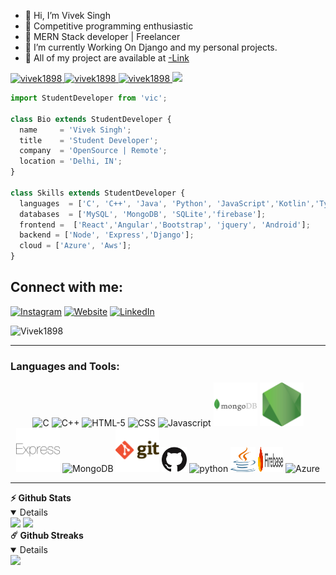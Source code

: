 - 👋 Hi, I’m Vivek Singh
- 🌱 Competitive programming enthusiastic
- 👀 MERN Stack developer | Freelancer
- 🌱 I’m currently Working On Django and my personal projects.
- 👀 All of my project are available at <a href="https://vivekk.vercel.app/">-Link</a>

<p align="left"> <a href="https://www.codechef.com/users/vic8526"> <img src="https://img.shields.io/badge/-CodeChef-5B4638?style=for-the-badge&logo=CodeChef&logoColor=white" alt="vivek1898" /> </a>
  <a href="https://auth.geeksforgeeks.org/user/viveksingh27795/profile"> <img src="https://img.shields.io/badge/GeeksforGeeks-298D46?style=for-the-badge&logo=geeksforgeeks&logoColor=white" alt="vivek1898" /> </a>
   <a href="https://www.hackerrank.com/viveksingh27795"> <img src="https://img.shields.io/badge/-Hackerrank-2EC866?style=for-the-badge&logo=HackerRank&logoColor=white" alt="vivek1898" /> </a>
  <a href="https://leetcode.com/vivekx_7/" > <img src="https://badges.peiyuan.ch/leetcode/vivekx_7/ranking?logo=leetcode&label=Leetcode&style=for-the-badge&color=orange"/></a>
</p>



<!---
Vivek1898/Vivek1898 is a ✨ special ✨ repository because its `README.md` (this file) appears on your GitHub profile.
You can click the Preview link to take a look at your changes.
--->

```js
import StudentDeveloper from 'vic';

class Bio extends StudentDeveloper {
  name     = 'Vivek Singh';
  title    = 'Student Developer';
  company  = 'OpenSource | Remote';
  location = 'Delhi, IN';
}

class Skills extends StudentDeveloper {
  languages  = ['C', 'C++', 'Java', 'Python', 'JavaScript','Kotlin','TypeScript','Html', 'Css'];
  databases  = ['MySQL', 'MongoDB', 'SQLite','firebase'];
  frontend =  ['React','Angular','Bootstrap', 'jquery', 'Android'];
  backend = ['Node', 'Express','Django'];
  cloud = ['Azure', 'Aws'];
}
```
## Connect with me:
[![Instagram](https://img.shields.io/badge/@_heyvivek-%23E4405F.svg?style=for-the-badge&logo=Instagram&logoColor=white)](https://instagram.com/_heyvivekk)  [![Website](https://img.shields.io/website?label=AcodeDaily&style=for-the-badge&url=https%3A%2F%2Fcodestackr.com)](https://www.acodedaily.tech/) [![LinkedIn](https://img.shields.io/badge/linkedin-%230077B5.svg?style=for-the-badge&logo=linkedin&logoColor=white)](https://www.linkedin.com/in/vivek-s-953368121/)
<p align="left"> <img src="https://komarev.com/ghpvc/?username=vivek1898&label=Profile%20Views&color=orange&style=flat-square" alt="Vivek1898" /> </p>

---

### Languages and Tools:

<p align="center">  
<img src="https://raw.githubusercontent.com/gilbarbara/logos/master/logos/c.svg" alt="C" height="40"/>
<img src="https://raw.githubusercontent.com/gilbarbara/logos/master/logos/c-plusplus.svg" alt="C++" width="40"/> 
<img src="https://raw.githubusercontent.com/gilbarbara/logos/master/logos/html-5.svg" alt="HTML-5" width="40"/>
<img src="https://raw.githubusercontent.com/gilbarbara/logos/master/logos/css-3.svg" alt="CSS" width="40"/> 
<img src="https://raw.githubusercontent.com/gilbarbara/logos/master/logos/javascript.svg" alt="Javascript" width="40"/>


  <img src="https://raw.githubusercontent.com/github/explore/80688e429a7d4ef2fca1e82350fe8e3517d3494d/topics/mongodb/mongodb.png" alt="ReactJs" width="70"/>
 
<img alt="Node.js" src="https://raw.githubusercontent.com/github/explore/80688e429a7d4ef2fca1e82350fe8e3517d3494d/topics/nodejs/nodejs.png" width="70"/>
<img alt="Express.js" src="https://raw.githubusercontent.com/github/explore/80688e429a7d4ef2fca1e82350fe8e3517d3494d/topics/express/express.png" width="70"/>
<img alt="MongoDB" src="https://camo.githubusercontent.com/00c86fc74d8bbcded37419a2a4167bf5bddfd2ee6bbfcd12fd707ced1ea79719/68747470733a2f2f63646e2e737667706f726e2e636f6d2f6c6f676f732f6372656174652d72656163742d6170702e737667" width="80"/>
<img alt="Git" src="https://raw.githubusercontent.com/github/explore/80688e429a7d4ef2fca1e82350fe8e3517d3494d/topics/git/git.png" width="70"/>
<img alt="GitHub" src="https://raw.githubusercontent.com/github/explore/78df643247d429f6cc873026c0622819ad797942/topics/github/github.png" width="40"/>
<img src="https://github.com/gilbarbara/logos/blob/master/logos/python.svg" alt="python" width="40" height="40"/> 
<img src="https://raw.githubusercontent.com/gilbarbara/logos/master/logos/java.svg" alt="Java" width="40" height="40"/>
<img src="https://raw.githubusercontent.com/gilbarbara/logos/master/logos/firebase.svg" alt="Firebase" width="40" height="40"/>
    <img src="https://github.com/gilbarbara/logos/blob/master/logos/microsoft-azure.svg" alt="Azure" width="40"/>
</p>

---

<summary><b>⚡ Github Stats</b></summary>
<details open>
<img height="180em" src="https://github-readme-stats.vercel.app/api?username=vivek1898&show_icons=true&hide_border=true&&count_private=true&include_all_commits=true" />
<img height="180em" src="https://github-readme-stats.vercel.app/api/top-langs/?username=vivek1898&exclude_repo=KNN-Image-Classification&show_icons=true&hide_border=true&layout=compact&langs_count=8"/>
 </details>


<summary><b>☄️ Github Streaks</b></summary>
<details open>
<img height="180em" src="https://github-readme-streak-stats.herokuapp.com/?user=vivek1898&hide_border=true" />
</details>


